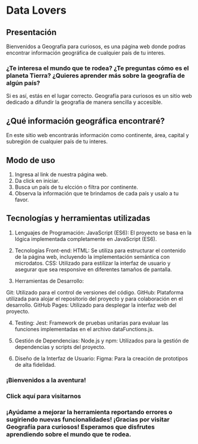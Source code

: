 # Data Lovers

## Presentación

Bienvenidos a Geografía para curiosos, es una página web donde podras encontrar información geográfica de cualquier país de tu interes. 

### ¿Te interesa el mundo que te rodea? ¿Te preguntas cómo es el planeta Tierra? ¿Quieres aprender más sobre la geografía de algún país?

Si es así, estás en el lugar correcto. Geografía para curiosos es un sitio web dedicado a difundir la geografía de manera sencilla y accesible.

## ¿Qué información geográfica encontraré? 

En este sitio web encontrarás información como continente, área, capital y subregión de cualquier país de tu interes. 

## Modo de uso

1. Ingresa al link de nuestra página web.
2. Da click en iniciar.
3. Busca un país de tu elcción o filtra por continente. 
4. Observa la información que te brindamos de cada país y usalo a tu favor. 

## Tecnologías y herramientas utilizadas

1. Lenguajes de Programación:
JavaScript (ES6): El proyecto se basa en la lógica implementada completamente en JavaScript (ES6).

2. Tecnologías Front-end:
HTML: Se utiliza para estructurar el contenido de la página web, incluyendo la implementación semántica con microdatos.
CSS: Utilizado para estilizar la interfaz de usuario y asegurar que sea responsive en diferentes tamaños de pantalla.

3. Herramientas de Desarrollo:

Git: Utilizado para el control de versiones del código.
GitHub: Plataforma utilizada para alojar el repositorio del proyecto y para colaboración en el desarrollo.
GitHub Pages: Utilizado para desplegar la interfaz web del proyecto.

4. Testing:
Jest: Framework de pruebas unitarias para evaluar las funciones implementadas en el archivo dataFunctions.js.

5. Gestión de Dependencias:
Node.js y npm: Utilizados para la gestión de dependencias y scripts del proyecto.

7. Diseño de la Interfaz de Usuario:
Figma: Para la creación de prototipos de alta fidelidad. 

### ¡Bienvenidos a la aventura! 

### Click aquí  para visitarnos 

### ¡Ayúdame a mejorar la herramienta reportando errores o sugiriendo nuevas funcionalidades! ¡Gracias por visitar Geografía para curiosos! Esperamos que disfrutes aprendiendo sobre el mundo que te rodea.

